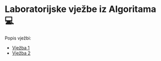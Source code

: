 # Laboratorijske vježbe iz Algoritama 💻

Popis vježbi:
- [Vježba 1](vjezba_01/README.md)
- [Vježba 2](vjezba_02/README.md)
